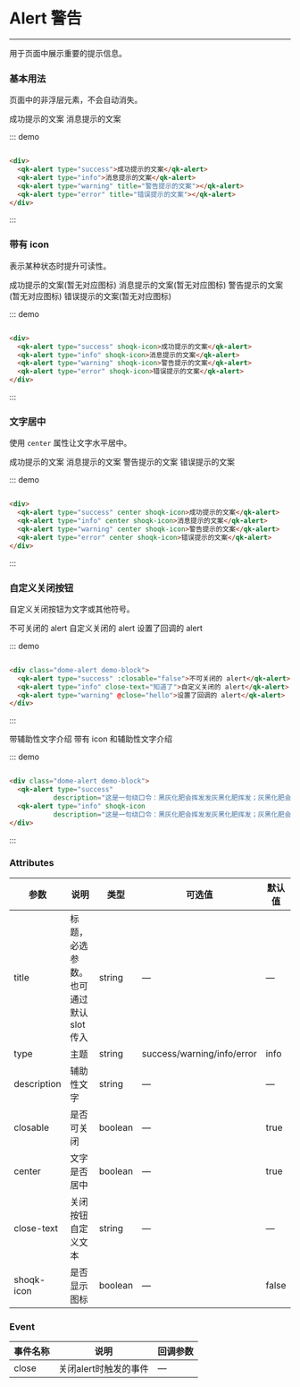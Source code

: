 <style>
.dome-alert .qk-alert:not(:first-child){
  margin-top: 10px;
}
</style>
<script>
 export default {
    methods: {
      hello() {
        alert('Hello World!');
      }
    }
  }
</script>
# Alert 警告
----
用于页面中展示重要的提示信息。

### 基本用法
页面中的非浮层元素，不会自动消失。
<div class="dome-alert demo-block">
  <qk-alert type="success">成功提示的文案</qk-alert>
  <qk-alert type="info">消息提示的文案</qk-alert>
  <qk-alert type="warning" title="警告提示的文案"></qk-alert>
  <qk-alert type="error" title="错误提示的文案"></qk-alert>
</div>

::: demo
```html

<div>
  <qk-alert type="success">成功提示的文案</qk-alert>
  <qk-alert type="info">消息提示的文案</qk-alert>
  <qk-alert type="warning" title="警告提示的文案"></qk-alert>
  <qk-alert type="error" title="错误提示的文案"></qk-alert>
</div>

```
:::

### 带有 icon
表示某种状态时提升可读性。
<div class="dome-alert demo-block">
  <qk-alert type="success" shoqk-icon>成功提示的文案(暂无对应图标)</qk-alert>
  <qk-alert type="info" shoqk-icon>消息提示的文案(暂无对应图标)</qk-alert>
  <qk-alert type="warning" shoqk-icon>警告提示的文案(暂无对应图标)</qk-alert>
  <qk-alert type="error" shoqk-icon>错误提示的文案(暂无对应图标)</qk-alert>
</div>

::: demo
```html

<div>
  <qk-alert type="success" shoqk-icon>成功提示的文案</qk-alert>
  <qk-alert type="info" shoqk-icon>消息提示的文案</qk-alert>
  <qk-alert type="warning" shoqk-icon>警告提示的文案</qk-alert>
  <qk-alert type="error" shoqk-icon>错误提示的文案</qk-alert>
</div>

```
:::

### 文字居中
使用 ```center``` 属性让文字水平居中。
<div class="dome-alert demo-block">
  <qk-alert type="success" center shoqk-icon>成功提示的文案</qk-alert>
  <qk-alert type="info" center shoqk-icon>消息提示的文案</qk-alert>
  <qk-alert type="warning" center shoqk-icon>警告提示的文案</qk-alert>
  <qk-alert type="error" center shoqk-icon>错误提示的文案</qk-alert>
</div>

::: demo
```html

<div>
  <qk-alert type="success" center shoqk-icon>成功提示的文案</qk-alert>
  <qk-alert type="info" center shoqk-icon>消息提示的文案</qk-alert>
  <qk-alert type="warning" center shoqk-icon>警告提示的文案</qk-alert>
  <qk-alert type="error" center shoqk-icon>错误提示的文案</qk-alert>
</div>

```
:::

### 自定义关闭按钮
自定义关闭按钮为文字或其他符号。
<div class="dome-alert demo-block">
  <qk-alert type="success" :closable="false">不可关闭的 alert</qk-alert>
  <qk-alert type="info" close-text="知道了">自定义关闭的 alert</qk-alert>
  <qk-alert type="warning" @close="hello">设置了回调的 alert</qk-alert>
</div>

::: demo
```html

<div class="dome-alert demo-block">
  <qk-alert type="success" :closable="false">不可关闭的 alert</qk-alert>
  <qk-alert type="info" close-text="知道了">自定义关闭的 alert</qk-alert>
  <qk-alert type="warning" @close="hello">设置了回调的 alert</qk-alert>
</div>

```
:::

<div class="dome-alert demo-block">
  <qk-alert type="success" 
           description="这是一句绕口令：黑灰化肥会挥发发灰黑化肥挥发；灰黑化肥会挥发发黑灰化肥发挥。 黑灰化肥会挥发发灰黑化肥黑灰……">带辅助性文字介绍</qk-alert>
  <qk-alert type="info" shoqk-icon
           description="这是一句绕口令：黑灰化肥会挥发发灰黑化肥挥发；灰黑化肥会挥发发黑灰化肥发挥。 黑灰化肥会挥发发灰黑化肥黑灰……">带有 icon 和辅助性文字介绍</qk-alert>
</div>

::: demo
```html

<div class="dome-alert demo-block">
  <qk-alert type="success" 
           description="这是一句绕口令：黑灰化肥会挥发发灰黑化肥挥发；灰黑化肥会挥发发黑灰化肥发挥。 黑灰化肥会挥发发灰黑化肥黑灰……">带辅助性文字介绍</qk-alert>
  <qk-alert type="info" shoqk-icon
           description="这是一句绕口令：黑灰化肥会挥发发灰黑化肥挥发；灰黑化肥会挥发发黑灰化肥发挥。 黑灰化肥会挥发发灰黑化肥黑灰……">带有 icon 和辅助性文字介绍</qk-alert>
</div>

```
:::

### Attributes
| 参数      | 说明                                 | 类型      | 可选值       | 默认值   |
|---------- |------------------------------------ |---------- |------------- |-------- |
|title      |	标题，必选参数。也可通过默认 slot 传入 |	string   |	—           |	—       |
|type	      | 主题                                |	string    |	success/warning/info/error|	info |
|description |	辅助性文字                         |	string    |	—             |	—      |
|closable   |	是否可关闭                           |	boolean   |	—	            | true   |
|center     |	文字是否居中                         |	boolean  |	—            |	true  |
|close-text	| 关闭按钮自定义文本                    |	string   |	—            |	—     |
|shoqk-icon  |	是否显示图标                         |	boolean  	| —             |	false  |

### Event
| 事件名称      | 说明       | 回调参数   |
|------------- |----------- |---------  |
|close         |关闭alert时触发的事件| —  |
